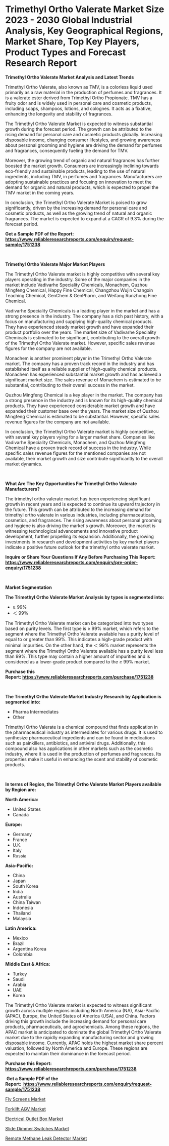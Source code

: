<p><h1>Trimethyl Ortho Valerate Market Size 2023 - 2030 Global Industrial Analysis, Key Geographical Regions, Market Share, Top Key Players, Product Types and Forecast Research Report</h1></p><p><strong>Trimethyl Ortho Valerate Market Analysis and Latest Trends</strong></p>
<p><p>Trimethyl Ortho Valerate, also known as TMV, is a colorless liquid used primarily as a raw material in the production of perfumes and fragrances. It is a valerate ester derived from Trimethyl Ortho Propionate. TMV has a fruity odor and is widely used in personal care and cosmetic products, including soaps, shampoos, lotions, and colognes. It acts as a fixative, enhancing the longevity and stability of fragrances.</p><p>The Trimethyl Ortho Valerate Market is expected to witness substantial growth during the forecast period. The growth can be attributed to the rising demand for personal care and cosmetic products globally. Increasing disposable income, changing consumer lifestyles, and growing awareness about personal grooming and hygiene are driving the demand for perfumes and fragrances, consequently fueling the demand for TMV.</p><p>Moreover, the growing trend of organic and natural fragrances has further boosted the market growth. Consumers are increasingly inclining towards eco-friendly and sustainable products, leading to the use of natural ingredients, including TMV, in perfumes and fragrances. Manufacturers are adopting sustainable practices and focusing on innovation to meet the demand for organic and natural products, which is expected to propel the TMV market in the coming years.</p><p>In conclusion, the Trimethyl Ortho Valerate Market is poised to grow significantly, driven by the increasing demand for personal care and cosmetic products, as well as the growing trend of natural and organic fragrances. The market is expected to expand at a CAGR of 9.3% during the forecast period.</p></p>
<p><strong>Get a Sample PDF of the Report:&nbsp; <a href="https://www.reliableresearchreports.com/enquiry/request-sample/1751238">https://www.reliableresearchreports.com/enquiry/request-sample/1751238</a></strong></p>
<p>&nbsp;</p>
<p><strong>Trimethyl Ortho Valerate Major Market Players</strong></p>
<p><p>The Trimethyl Ortho Valerate market is highly competitive with several key players operating in the industry. Some of the major companies in the market include Vadivarhe Speciality Chemicals, Monachem, Quzhou Mingfeng Chemical, Happy Fine Chemical, Changzhou Wujin Changxin Teaching Chemical, GenChem & GenPharm, and Weifang Runzhong Fine Chemical.</p><p>Vadivarhe Speciality Chemicals is a leading player in the market and has a strong presence in the industry. The company has a rich past history, with a focus on manufacturing and supplying high-quality chemical products. They have experienced steady market growth and have expanded their product portfolio over the years. The market size of Vadivarhe Speciality Chemicals is estimated to be significant, contributing to the overall growth of the Trimethyl Ortho Valerate market. However, specific sales revenue figures for the company are not available.</p><p>Monachem is another prominent player in the Trimethyl Ortho Valerate market. The company has a proven track record in the industry and has established itself as a reliable supplier of high-quality chemical products. Monachem has experienced substantial market growth and has achieved a significant market size. The sales revenue of Monachem is estimated to be substantial, contributing to their overall success in the market.</p><p>Quzhou Mingfeng Chemical is a key player in the market. The company has a strong presence in the industry and is known for its high-quality chemical products. They have experienced considerable market growth and have expanded their customer base over the years. The market size of Quzhou Mingfeng Chemical is estimated to be substantial. However, specific sales revenue figures for the company are not available.</p><p>In conclusion, the Trimethyl Ortho Valerate market is highly competitive, with several key players vying for a larger market share. Companies like Vadivarhe Speciality Chemicals, Monachem, and Quzhou Mingfeng Chemical have a proven track record of success in the industry. While specific sales revenue figures for the mentioned companies are not available, their market growth and size contribute significantly to the overall market dynamics.</p></p>
<p>&nbsp;</p>
<p><strong>What Are The Key Opportunities For Trimethyl Ortho Valerate Manufacturers?</strong></p>
<p><p>The trimethyl ortho valerate market has been experiencing significant growth in recent years and is expected to continue its upward trajectory in the future. This growth can be attributed to the increasing demand for trimethyl ortho valerate in various industries, including pharmaceuticals, cosmetics, and fragrances. The rising awareness about personal grooming and hygiene is also driving the market's growth. Moreover, the market is witnessing technological advancements and innovative product development, further propelling its expansion. Additionally, the growing investments in research and development activities by key market players indicate a positive future outlook for the trimethyl ortho valerate market.</p></p>
<p><strong>Inquire or Share Your Questions If Any Before Purchasing This Report: <a href="https://www.reliableresearchreports.com/enquiry/pre-order-enquiry/1751238">https://www.reliableresearchreports.com/enquiry/pre-order-enquiry/1751238</a></strong></p>
<p>&nbsp;</p>
<p><strong>Market Segmentation</strong></p>
<p><strong>The Trimethyl Ortho Valerate Market Analysis by types is segmented into:</strong></p>
<p><ul><li>≥ 99%</li><li>＜ 99%</li></ul></p>
<p><p>The Trimethyl Ortho Valerate market can be categorized into two types based on purity levels. The first type is ≥ 99% market, which refers to the segment where the Trimethyl Ortho Valerate available has a purity level of equal to or greater than 99%. This indicates a high-grade product with minimal impurities. On the other hand, the ＜ 99% market represents the segment where the Trimethyl Ortho Valerate available has a purity level less than 99%. This type may contain a higher amount of impurities and is considered as a lower-grade product compared to the ≥ 99% market.</p></p>
<p><strong>Purchase this Report:&nbsp;<a href="https://www.reliableresearchreports.com/purchase/1751238">https://www.reliableresearchreports.com/purchase/1751238</a></strong></p>
<p>&nbsp;</p>
<p><strong>The Trimethyl Ortho Valerate Market Industry Research by Application is segmented into:</strong></p>
<p><ul><li>Pharma Intermediates</li><li>Other</li></ul></p>
<p><p>Trimethyl Ortho Valerate is a chemical compound that finds application in the pharmaceutical industry as intermediates for various drugs. It is used to synthesize pharmaceutical ingredients and can be found in medications such as painkillers, antibiotics, and antiviral drugs. Additionally, this compound also has applications in other markets such as the cosmetic industry, where it is used in the production of perfumes and fragrances. Its properties make it useful in enhancing the scent and stability of cosmetic products.</p></p>
<p>&nbsp;</p>
<p><strong>In terms of Region, the Trimethyl Ortho Valerate Market Players available by Region are:</strong></p>
<p>
    <p> <strong> North America: </strong>
        <ul>
            <li>United States</li>
            <li>Canada</li>
        </ul>
        </p> 
    <p> <strong> Europe: </strong>
        <ul>
            <li>Germany</li>
            <li>France</li>
            <li>U.K.</li>
            <li>Italy</li>
            <li>Russia</li>
        </ul>
        </p> 
    <p> <strong> Asia-Pacific: </strong>
        <ul>
            <li>China</li>
            <li>Japan</li>
            <li>South Korea</li>
            <li>India</li>
            <li>Australia</li>
            <li>China Taiwan</li>
            <li>Indonesia</li>
            <li>Thailand</li>
            <li>Malaysia</li>
        </ul>
        </p> 
    <p> <strong> Latin America: </strong>
        <ul>
            <li>Mexico</li>
            <li>Brazil</li>
            <li>Argentina Korea</li>
            <li>Colombia</li>
        </ul>
        </p> 
    <p> <strong> Middle East & Africa: </strong>
        <ul>
            <li>Turkey</li>
            <li>Saudi</li>
            <li>Arabia</li>
            <li>UAE</li>
            <li>Korea</li>
        </ul>
    </p>
    </p>
<p><p>The Trimethyl Ortho Valerate market is expected to witness significant growth across multiple regions including North America (NA), Asia-Pacific (APAC), Europe, the United States of America (USA), and China. Factors driving this growth include the increasing demand for personal care products, pharmaceuticals, and agrochemicals. Among these regions, the APAC market is anticipated to dominate the global Trimethyl Ortho Valerate market due to the rapidly expanding manufacturing sector and growing disposable income. Currently, APAC holds the highest market share percent valuation, followed by North America and Europe. These regions are expected to maintain their dominance in the forecast period.</p></p>
<p><strong>Purchase this Report: <a href="https://www.reliableresearchreports.com/purchase/1751238">https://www.reliableresearchreports.com/purchase/1751238</a></strong></p>
<p>&nbsp;<strong>Get a Sample PDF of the Report:&nbsp;&nbsp;<a href="https://www.reliableresearchreports.com/enquiry/request-sample/1751238">https://www.reliableresearchreports.com/enquiry/request-sample/1751238</a></strong></p>
<p><strong></strong></p>
<p><p><a href="https://medium.com/@ginawindler1965/fly-screens-market-exploring-market-share-market-trends-and-future-growth-779360d0fb18">Fly Screens Market</a></p><p><a href="https://medium.com/@krishna_35021/forklift-agv-market-size-reveals-the-best-marketing-channels-in-global-industry-bf221b5a3335">Forklift AGV Market</a></p><p><a href="https://medium.com/@deirdreclark76/electrical-outlet-box-market-size-market-outlook-and-market-forecast-2023-to-2030-88a91fe5a72e">Electrical Outlet Box Market</a></p><p><a href="https://medium.com/@reportprime05/slide-dimmer-switches-market-furnishes-information-on-market-share-market-trends-and-market-828a88396756">Slide Dimmer Switches Market</a></p><p><a href="https://medium.com/@krish.reportprime/remote-methane-leak-detector-market-insights-into-market-cagr-market-trends-and-growth-f1ddf48cd812">Remote Methane Leak Detector Market</a></p></p>